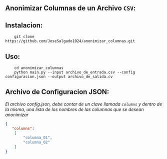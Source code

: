 Anonimizar Columnas de un Archivo `CSV`:
---

## Instalacion:
	
		git clone https://github.com/JoseSalgado1024/anonimizar_columnas.git

## Uso: 
		cd anonimizar_columnas
		python main.py --input archivo_de_entrada.csv --config configuracion.json --output archivo_de_salida.cv

## Archivo de Configuracion JSON:

_El archivo config.json, debe contar de un clave llamada `columns` y dentro de la misma, una lista de los nombres de las columnas que se desean anonimizar_

```json
{
   "columns": 
	[
	    "columna_01",
	    "columna_02"
	]
}

```

